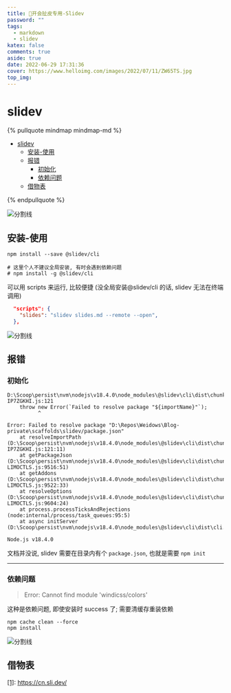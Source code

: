 ```yaml
---
title: 🦭开会扯皮专用-Slidev
password: ""
tags:
  - markdown
  - slidev
katex: false
comments: true
aside: true
date: 2022-06-29 17:31:36
cover: https://www.helloimg.com/images/2022/07/11/ZW65TS.jpg
top_img:
---
```


# slidev

<!--
 * @?: *********************************************************************
 * @Author: Weidows
 * @LastEditors: Weidows
 * @LastEditTime: 2022-07-11 09:58:26
 * @FilePath: \Blog-private\source\_posts\others\markdown\slidev.md
 * @Description:
 * @!: *********************************************************************
-->

{% pullquote mindmap mindmap-md %}

- [slidev](#slidev)
  - [安装-使用](#安装-使用)
  - [报错](#报错)
    - [初始化](#初始化)
    - [依赖问题](#依赖问题)
  - [借物表](#借物表)

{% endpullquote %}

<a>![分割线](https://www.helloimg.com/images/2022/07/01/ZM0SoX.png)</a>

## 安装-使用

```shell
npm install --save @slidev/cli

# 这里个人不建议全局安装, 有时会遇到依赖问题
# npm install -g @slidev/cli
```

可以用 scripts 来运行, 比较便捷 (没全局安装@slidev/cli 的话, slidev 无法在终端调用)

```json
  "scripts": {
    "slides": "slidev slides.md --remote --open",
  },
```

<a>![分割线](https://www.helloimg.com/images/2022/07/01/ZM0SoX.png)</a>

## 报错

### 初始化

```console
D:\Scoop\persist\nvm\nodejs\v18.4.0\node_modules\@slidev\cli\dist\chunk-IP7ZGKHI.js:121
    throw new Error(`Failed to resolve package "${importName}"`);
          ^

Error: Failed to resolve package "D:\Repos\Weidows\Blog-private\scaffolds\slidev/package.json"
    at resolveImportPath (D:\Scoop\persist\nvm\nodejs\v18.4.0\node_modules\@slidev\cli\dist\chunk-IP7ZGKHI.js:121:11)
    at getPackageJson (D:\Scoop\persist\nvm\nodejs\v18.4.0\node_modules\@slidev\cli\dist\chunk-LIMOCTLS.js:9516:51)
    at getAddons (D:\Scoop\persist\nvm\nodejs\v18.4.0\node_modules\@slidev\cli\dist\chunk-LIMOCTLS.js:9522:33)
    at resolveOptions (D:\Scoop\persist\nvm\nodejs\v18.4.0\node_modules\@slidev\cli\dist\chunk-LIMOCTLS.js:9604:24)
    at process.processTicksAndRejections (node:internal/process/task_queues:95:5)
    at async initServer (D:\Scoop\persist\nvm\nodejs\v18.4.0\node_modules\@slidev\cli\dist\cli.js:82:21)

Node.js v18.4.0
```

文档并没说, slidev 需要在目录内有个 `package.json`, 也就是需要 `npm init`

---

### 依赖问题

> Error: Cannot find module 'windicss/colors'

这种是依赖问题, 即使安装时 success 了; 需要清缓存重装依赖

```
npm cache clean --force
npm install
```

<a>![分割线](https://www.helloimg.com/images/2022/07/01/ZM0SoX.png)</a>

## 借物表

<a name='cite_note-1' href='#cite_ref-1'>[1]</a>: https://cn.sli.dev/
